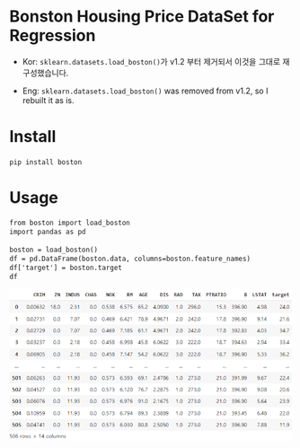 <h1>Bonston Housing Price DataSet for Regression</h1>

* Kor: `sklearn.datasets.load_boston()`가 v1.2 부터 제거되서 이것을 그대로 재구성했습니다.

* Eng: `sklearn.datasets.load_boston()` was removed from v1.2, so I rebuilt it as is.

# Install
`pip install boston`

# Usage
```
from boston import load_boston
import pandas as pd

boston = load_boston()
df = pd.DataFrame(boston.data, columns=boston.feature_names)
df['target'] = boston.target
df
```
![boston_housing_dataframe](example/boston_housing_dataframe.png)